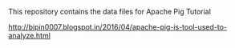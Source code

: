 This repository contains the data files for Apache Pig Tutorial


http://bipin0007.blogspot.in/2016/04/apache-pig-is-tool-used-to-analyze.html
